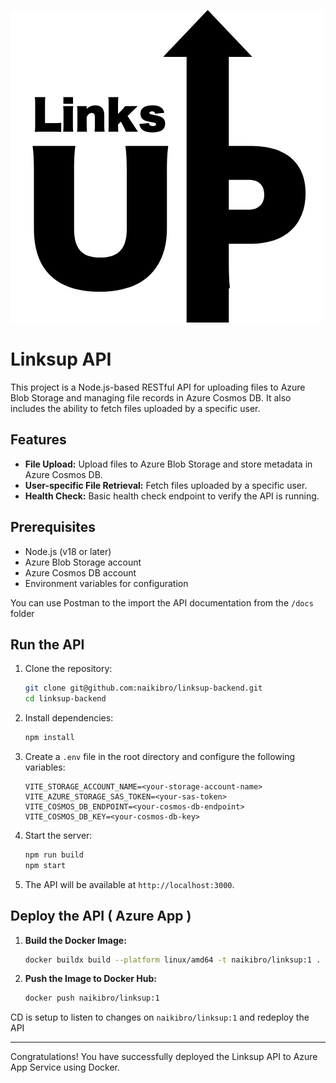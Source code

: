 ![logo](./docs/images/1.png)

# Linksup API

This project is a Node.js-based RESTful API for uploading files to Azure Blob Storage and managing file records in Azure Cosmos DB. It also includes the ability to fetch files uploaded by a specific user.

## Features

- **File Upload:** Upload files to Azure Blob Storage and store metadata in Azure Cosmos DB.
- **User-specific File Retrieval:** Fetch files uploaded by a specific user.
- **Health Check:** Basic health check endpoint to verify the API is running.

## Prerequisites

- Node.js (v18 or later)
- Azure Blob Storage account
- Azure Cosmos DB account
- Environment variables for configuration

You can use Postman to the import the API documentation from the `/docs` folder

## Run the API

1. Clone the repository:

   ```bash
   git clone git@github.com:naikibro/linksup-backend.git
   cd linksup-backend
   ```

2. Install dependencies:

   ```bash
   npm install
   ```

3. Create a `.env` file in the root directory and configure the following variables:

   ```
   VITE_STORAGE_ACCOUNT_NAME=<your-storage-account-name>
   VITE_AZURE_STORAGE_SAS_TOKEN=<your-sas-token>
   VITE_COSMOS_DB_ENDPOINT=<your-cosmos-db-endpoint>
   VITE_COSMOS_DB_KEY=<your-cosmos-db-key>
   ```

4. Start the server:

   ```bash
   npm run build
   npm start
   ```

5. The API will be available at `http://localhost:3000`.

## Deploy the API ( Azure App )

1. **Build the Docker Image:**

   ```bash
   docker buildx build --platform linux/amd64 -t naikibro/linksup:1 .   # this ensures compatibility with Azure container runners, if you build locally on Mac M3 it will fetch arm based image and fail on Azure deployment
   ```

2. **Push the Image to Docker Hub:**

   ```bash
   docker push naikibro/linksup:1
   ```

CD is setup to listen to changes on `naikibro/linksup:1` and redeploy the API

---

Congratulations! You have successfully deployed the Linksup API to Azure App Service using Docker.
